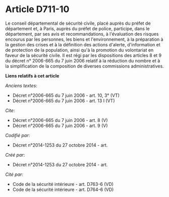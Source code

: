 # Article D711-10

Le conseil départemental de sécurité civile, placé auprès du préfet de département et, à Paris, auprès du préfet de police,
participe, dans le département, par ses avis et recommandations, à l'évaluation des risques encourus par les personnes, les
biens et l'environnement, à la préparation à la gestion des crises et à la définition des actions d'alerte, d'information et
de protection de la population, ainsi qu'à la promotion du volontariat en faveur de la sécurité civile. Il est régi par les
dispositions des articles 8 et 9 du décret n° 2006-665 du 7 juin 2006 relatif à la réduction du nombre et à la simplification
de la composition de diverses commissions administratives.

**Liens relatifs à cet article**

_Anciens textes_:

  - Décret n°2006-665 du 7 juin 2006 - art. 10, 3° (VT)
  - Décret n°2006-665 du 7 juin 2006 - art. 13 I (VT)

_Cite_:

  - Décret n°2006-665 du 7 juin 2006 - art. 8 (V)
  - Décret n°2006-665 du 7 juin 2006 - art. 9 (V)

_Codifié par_:

  - Décret n°2014-1253 du 27 octobre 2014 - art.

_Créé par_:

  - Décret n°2014-1253 du 27 octobre 2014 - art.

_Cité par_:

  - Code de la sécurité intérieure - art. D763-6 (VD)
  - Code de la sécurité intérieure - art. D764-6 (VD)
